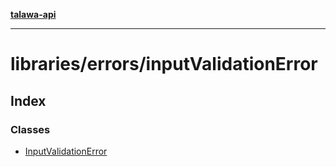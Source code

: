 [**talawa-api**](../../../README.md)

***

# libraries/errors/inputValidationError

## Index

### Classes

- [InputValidationError](classes/InputValidationError.md)
